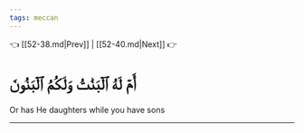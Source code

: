 ```yaml
---
tags: meccan
---
```


👈 [[52-38.md|Prev]] | [[52-40.md|Next]] 👉

# أَمۡ لَهُ ٱلۡبَنَٰتُ وَلَكُمُ ٱلۡبَنُونَ

Or has He daughters while you have sons

---

